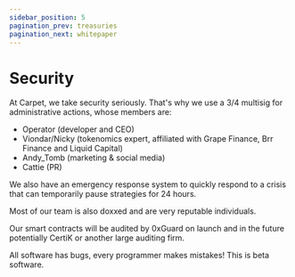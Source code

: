 ```yaml
---
sidebar_position: 5
pagination_prev: treasuries
pagination_next: whitepaper
---
```


# Security

At Carpet, we take security seriously.
That's why we use a 3/4<!--5--> multisig for administrative actions, whose members are:

- Operator (developer and CEO)
- Viondar/Nicky (tokenomics expert, affiliated with Grape Finance, Brr Finance and Liquid Capital)
- Andy_Tomb (marketing & social media)
- Cattie (PR)
<!-- - ThatGamerKid/Eric (partnerships, affiliated with Grape Finance and Liquid Capital)-->

We also have an emergency response system to quickly respond to a crisis that can temporarily pause strategies for 24 hours.

Most of our team is also doxxed and are very reputable individuals.

Our smart contracts will be audited by 0xGuard on launch and in the future potentially CertiK or another large auditing firm.

All software has bugs, every programmer makes mistakes! This is beta software.
